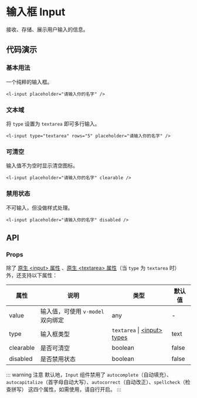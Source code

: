 # 输入框 Input

接收、存储、展示用户输入的信息。

## 代码演示

### 基本用法

一个纯粹的输入框。

<p>
  <l-input placeholder="请输入你的名字" />
</p>

```vue
<l-input placeholder="请输入你的名字" />
```

### 文本域

将 `type` 设置为 `textarea` 即可多行输入。

<p>
  <l-input type="textarea" rows="5" placeholder="请输入你的名字" />
</p>

```vue
<l-input type="textarea" rows="5" placeholder="请输入你的名字" />
```

### 可清空

输入值不为空时显示清空图标。

<p>
  <l-input placeholder="请输入你的名字" clearable />
</p>

```vue
<l-input placeholder="请输入你的名字" clearable />
```

### 禁用状态

不可输入，但没做样式处理。

<p>
  <l-input placeholder="请输入你的名字" disabled />
</p>

```vue
<l-input placeholder="请输入你的名字" disabled />
```


## API

### Props

除了 [原生 &lt;input&gt; 属性](https://developer.mozilla.org/zh-CN/docs/Web/HTML/Element/Input#%E5%B1%9E%E6%80%A7) 、[原生 &lt;textarea&gt; 属性](https://developer.mozilla.org/zh-CN/docs/Web/HTML/Element/Textarea#%E5%B1%9E%E6%80%A7)（当 `type` 为 `textarea` 时） 外，还支持以下属性：

属性      | 说明                             | 类型                                                                                                                        | 默认值
----------|----------------------------------|-----------------------------------------------------------------------------------------------------------------------------|--------
value     | 输入值，可使用 `v-model` 双向绑定 | any                                                                                                                         | -
type      | 输入框类型                       | `textarea` \| [&lt;input&gt; types](https://developer.mozilla.org/zh-CN/docs/Web/HTML/Element/Input#Form_%3Cinput%3E_types) | text
clearable | 是否可清空                       | boolean                                                                                                                     | false
disabled  | 是否禁用状态                     | boolean                                                                                                                     | false

::: warning 注意
默认地，`Input` 组件禁用了 `autocomplete`（自动填充）、`autocapitalize`（首字母自动大写）、`autocorrect`（自动改正）、`spellcheck`（检查拼写） 这四个属性，如需使用，请自行开启。
:::
